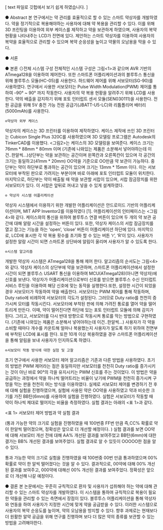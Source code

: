 [ text 파일로 깃헙에서 보기 쉽게 하였습니다. ]

● Abstract
본 연구에서는 약 관리를 효율적으로 할 수 있는 스마트 약상자를 개발하였다. 약을 정기적으로 복용해야하는 사용자에 대해 약 복용을 관리할 수 있다. 이를 위해 3D 프린팅을 이용하여 외부 케이스를 제작하고 약을 보관하게 하였으며, 사용자의 복약 현황을 나타내주는 LCD가 전면에 있다. 제안하는 스마트 약상자를 이용하여 사용자의 복약을 효율적으로 관리할 수 있으며 복약 순응성을 높이고 약물의 오남용을 막을 수 있다. 



● 서론




● 본론
    ⊙전체 시스템 구성
  전체적인 시스템 구성은 그림<1>과 같으며 AVR 기반의 ATmega128을 이용하여 제어한다. 또한 스마트폰 어플리케이션과의 블루투스 통신을 위해 블루투스 모듈(HC-05)를 사용한다. 하드웨어 제어를 위해 서보모터(SG-90)를 사용하였다. 연구에서 사용한 서보모터는 Pulse Width Modulation(PWM) 제어를 통하여 –90° ~ 90° 까지 작동한다. 사용자의 약 복용 현황을 알려주기 위해 LCD를 사용한다. 약의 배출을 감지하기 위해 포토 인터럽트 센서 모듈(SEN030111)을 사용한다. 전원 공급을 위해 5V 충전 가능 전원 공급기(JBATT-U5-LC)와 리튬폴리머 배터리(5000mAh)를 사용한다.

    ⊙약상자 외부 케이스 
  약상자의 케이스는 3D 프린터를 이용하여 제작하였다. 케이스 제작에 쓰인 3D 프린터는 Cubicon Single Plus 320C를 사용하였으며 3D 모델링 프로그램은 Autodesk의 TinkerCAD를 이용했다. <그림2>는 케이스의 3D 모델링을 보여준다. 케이스 크기는 76mm * 88mm * 80mm 이며 (기존에 나와있는 제품은 소분해서 넣어야하는데 이건..한알씩...)상단부는 약을 보관하는 공간이며 왼쪽칸과 오른쪽칸이 있으며 각 공간의 크기는 동일하고(41mm * 20mm) OO약을 기준으로 OO만큼 약 보관이 가능하다. 중단부는 약이 하단부로 통과하는 공간이 있으며 크기는 13mm * 15mm 이다. 이는 서보모터에 부착된 판으로 가려지는 부분이며 바로 아래에 포토 인터럽트 모듈이 위치한다. 마지막으로, 하단부는 약이 배출될 때 약을 보관할 서랍이 있으며, 서랍 잠금장치를 위한 서보모터가 있다. 이 서랍은 앞뒤로 꺼내고 넣을 수 있게 설계하였다.

    ⊙ 약상자 시스템 어플리케이션
  약상자 시스템에서 이용하기 위한 개발한 어플리케이션은 안드로이드 기반의 어플리케이션이며, MIT APP Inventor2를 이용하였다 [1]. 어플리케이션의 인터페이스는 <그림 4>와 같다. 케이스와의 통신을 위하여 블루투스 연결 버튼이 있으며 두 개의 약 보관 공간에 대해 알람 시간을 설정하는 버튼이 있다. 또한, 약상자 케이스의 서랍 잠금장치를 열고 잠그는 기능을 하는 ‘open’, ‘close’ 버튼이 어플리케이션 하단에 있다. 마지막으로, LCD에 표시한 각 약 복용 횟수를 초기화 할 수 있는 버튼 ‘r’, ‘R’이 있다. 사용자가 설정한 알람 시간이 되면 스마트폰 상단바에 알림이 울리며 사용자가 알 수 있도록 한다. 

    ⊙시스템 알고리즘
  개발한 약상자 시스템은 ATmega128을 통해 제어 한다. 알고리즘의 순서도는 그림<4>와 같다. 약상자 케이스의 상단부에 약을 보관하며, 스마트폰 어플리케이션에서 설정한 시간이 되면 블루투스 USART 통신을 이용하여 MCU(ATmega128)(아니면 약상자)에 신호를 보낸다. 약상자가 어플리케이션으로부터 신호를 받으면 블루투스 수신 인터럽트 서비스 루틴을 이용하여 해당 신호에 맞는 동작을 실행한다.또한, 설정한 시간이 되었을 경우 서보모터가 작동하여 약을 배출한다. 서보모터는 PWM 제어를 통해 작동하며, Duty ratio에 비례하여 서보모터의 각도가 설정된다. 그러므로 Duty ratio를 천천히 증가시켜 모터를 작동시킨다. 서보모터에 부착된 판에 의해 가려진 통로를 열어 약을 떨어트리게 만든다. 이때, 약이 떨어진다면 하단에 있는 포토 인터럽트 모듈에 의해 감지가 된다. 그리고, 서보모터를 다시 반대 방향으로 작동시켜 통로를 막는 방법으로 구현하였다. (기존에 나와있는 제품은 소분해서 넣어야하는데 이건..한알씩...) 사용자가 각 약을 소비할 때마다 개수를 카운트해 얼마나 복용했는지 사용자가 알도록 하기 위하여 전면부에 부착된 LCD에 표시를 한다. 또한 10개 이상 복용하였을 경우 스마트폰 어플리케이션을 통해 알림을 보내 사용자가 인지하도록 하였다.

    ⊙서보모터 작동 방식에 대한 실험 및 고찰
  초기 연구에서 사용한 서보모터 제어 알고리즘은 기존과 다른 방법을 사용하였다. 초기의 방법은 PWM 제어라는 점은 동일하지만 서보모터를 천천히 Duty ratio를 증가시키는 것이 아닌 바로 90°의 각을 유지시키는 PWM 신호를 주는 것이었다. 이 방법은 약을 공급하는 과정에서 약을 하나씩 떨어트리는 비율이 낮기에 PWM을 천천히 증가시켜 구멍을 막는 판을 천천히 여는 방식을 이용하였다. 실제로 서보모터 제어를 변경하기 전 후에 대해 실험을 진행하였으며, 실험에 사용된 약은 OO약을 사용하였고 약과 비슷한 크기를 가진 BB탄(6mm)를 사용하여 실험을 진행하였다.
  실험은 서보모터가 작동할 때 약이 하나씩 제대로 떨어지는 비율을 측정하였다. 실험 결과는 아래의 <표 1>과 같다.

 <표 1> 서보모터 제어 방법과 약 실험 결과

(통과 가능한 약의 크기로 실험을 진행하였을 때 100번중 FF번 만큼 즉,CC% 확률로 약이 한알씩 떨어졌으며, 정확성은 앞으로 더 개선할 예정이다. )
실험 결과를 보면 OO약에 대해 서보모터 개선 전에 대해 AA% 개선된 결과를 보여주었고 BB탄(6mm)에 대한 결가는 BB% 개선된 결과를 보여주었다. 실험 결과로 알 수 있듯이 OOOOO한 점을 알 수 있다. 

통과 가능한 약의 크기로 실험을 진행하였을 때 100번중 00번 만큼 통과하였으며 00% 확률로 약이 한 알씩 떨어졌다는 것을 알 수 있다. 결과적으로, 00약에 대해 00% 개선된 결과를 보여주고, 000약에 대해선 00% 개선된 결과를 보여주었다. 정확성은 앞으로 더 개선해 나갈 예정이다. 



● 결론
본 논문에서는 꾸준히 규칙적으로 환자 및 사용자가 섭취해야 하는 약에 대해 관리할 수 있는 스마트 약상자를 개발하였다. 이 시스템을 통하여 규칙적으로 복용이 필요한 약들을 관리할 수 있는 측면에서 장점이 있다. 블루투스 어플리케이션을 통해 약상자와 연동을 하여 사용자가 지정한 시간에 맞게 약을 공급받을 수 있다. 이러한 시스템으로 사용자의 복약 순응도를 높이며, 약의 오남용을 방지할 수 있다. 향후 과제로는 현재보다 더 원활한 알약 공급을 위해 연구를 진행하며 보다 더 많은 약의 종류를 보관할 수 있는 방법을 고려해야한다.
